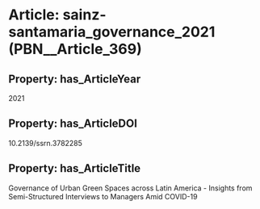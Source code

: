 # Article: __sainz-santamaria_governance_2021__ (PBN__Article_369)

## Property: has_ArticleYear

2021

## Property: has_ArticleDOI

10.2139/ssrn.3782285

## Property: has_ArticleTitle

Governance of Urban Green Spaces across Latin America - Insights from Semi-Structured Interviews to Managers Amid COVID-19

